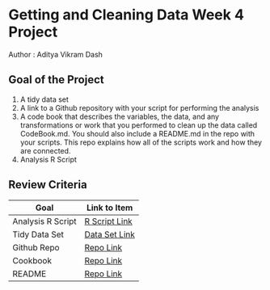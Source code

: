 # Getting and Cleaning Data Week 4 Project

Author : Aditya Vikram Dash

## Goal of the Project

1. A tidy data set
2. A link to a Github repository with your script for performing the analysis
3. A code book that describes the variables, the data, and any transformations or work that you performed to clean up the data called CodeBook.md. You should also include a README.md in the repo with your scripts. This repo explains how all of the scripts work and how they are connected.
4. Analysis R Script

## Review Criteria

Goal | Link to Item
--- | ---
Analysis R Script |  [R Script Link](https://github.com/DeftPenk/gettingandcleaningdata/commit/003655ac006c25b3cb2ea7542f6f00ff1041dea7)
Tidy Data Set |  [Data Set Link](https://github.com/DeftPenk/gettingandcleaningdata/blob/master/tidyData.txt)
Github Repo |  [Repo Link](https://github.com/DeftPenk/gettingandcleaningdata)
Cookbook | [Repo Link](https://github.com/DeftPenk/gettingandcleaningdata/blob/master/CodeBook.md)
README |  [Repo Link](https://github.com/DeftPenk/gettingandcleaningdata/blob/master/README.md)
